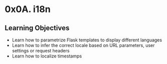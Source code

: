 # 0x0A. i18n

## Learning Objectives
- Learn how to parametrize Flask templates to display different languages
- Learn how to infer the correct locale based on URL parameters, user settings or request headers
- Learn how to localize timestamps